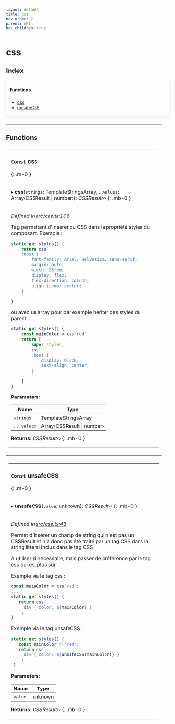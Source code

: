 ```yaml
---
layout: default
title: css
nav_order: 2
parent: API
has_children: true
---
```


# css

## Index

<div style="width: 100%;max-width: 100%;margin-bottom: 1.5rem;border-radius: 4px;box-shadow: 0 1px 2px rgba(0,0,0,0.12), 0 3px 10px rgba(0,0,0,0.08);padding: .5rem .75rem;">
<div style="font-weight:bold;padding: 1rem 0 .5rem;border-bottom: 1px solid rgba(238,235,238,0.5);">
Functions
</div>
<div style="margin-top: 0.5rem;" markdown="1">

* [css](_css_.md#const-css)
* [unsafeCSS](_css_.md#const-unsafecss)

</div>
</div>

---

## Functions

<table style="padding: 0.5rem;">
<tr>
<td markdown="1">

### `Const` css
{: .m-0 }

</td>
</tr>
<tr>
<td markdown="1">

▸ **css**(`strings`: TemplateStringsArray, ...`values`: Array‹CSSResult \| number›): *CSSResult‹›*
{: .mb-0 }

</td>
</tr>
<tr>
<td markdown="1">

*Defined in [src/css.ts:106](https://github.com/NicolasBoyer/wapitis/blob/master/src/css.ts#L106)*

Tag permettant d'insérer du CSS dans la propriété styles du composant. Exemple :
```typescript
static get styles() {
    return css`
    :host {
        font-family: Arial, Helvetica, sans-serif;
        margin: auto;
        width: 25rem;
        display: flex;
        flex-direction: column;
        align-items: center;
    }
    `
}
```
ou avec un array pour par exemple hériter des styles du parent :
```typescript
static get styles() {
    const mainColor = css`red`
    return [
        super.styles,
        css`
        :host {
            display: block;
            text-align: center;
        }
        `
    ]
}
```

**Parameters:**

| Name        | Type                           |
| ----------- | ------------------------------ |
| `strings`   | TemplateStringsArray           |
| `...values` | Array‹CSSResult &#124; number› |

**Returns:** *CSSResult‹›*
{: .mb-0 }

</td>
</tr>
</table>

___

<table style="padding: 0.5rem;">
<tr>
<td markdown="1">

### `Const` unsafeCSS
{: .m-0 }

</td>
</tr>
<tr>
<td markdown="1">

▸ **unsafeCSS**(`value`: unknown): *CSSResult‹›*
{: .mb-0 }

</td>
</tr>
<tr>
<td markdown="1">

*Defined in [src/css.ts:43](https://github.com/NicolasBoyer/wapitis/blob/master/src/css.ts#L43)*

Permet d'insérer un champ de string qui n'est pas un CSSResult et n'a donc pas été traité par un tag CSS dans la string litteral inclus dans le tag CSS

A utiliser si nécessaire, mais passer de préférence par le tag css qui est plus sur

Exemple via le tag css :
```typescript
const mainColor = css`red`;
...
static get styles() {
   return css`
     div { color: ${mainColor} }
   `;
}
```
Exemple via le tag unsafeCSS :
```typescript
static get styles() {
   const mainColor = 'red';
   return css`
     div { color: ${unsafeCSS(mainColor)} }
   `;
 }
```

**Parameters:**

| Name    | Type    |
| ------- | ------- |
| `value` | unknown |

**Returns:** *CSSResult‹›*
{: .mb-0 }

</td>
</tr>
</table>
